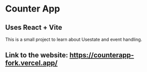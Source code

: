 # Counter App
## Uses React + Vite

This is a small project to learn about Usestate and event handling.

## Link to the website: https://counterapp-fork.vercel.app/
